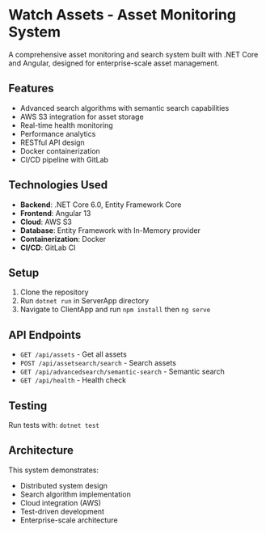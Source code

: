 # Watch Assets - Asset Monitoring System

A comprehensive asset monitoring and search system built with .NET Core and Angular, designed for enterprise-scale asset management.

## Features

- Advanced search algorithms with semantic search capabilities
- AWS S3 integration for asset storage
- Real-time health monitoring
- Performance analytics
- RESTful API design
- Docker containerization
- CI/CD pipeline with GitLab

## Technologies Used

- **Backend**: .NET Core 6.0, Entity Framework Core
- **Frontend**: Angular 13
- **Cloud**: AWS S3
- **Database**: Entity Framework with In-Memory provider
- **Containerization**: Docker
- **CI/CD**: GitLab CI

## Setup

1. Clone the repository
2. Run `dotnet run` in ServerApp directory
3. Navigate to ClientApp and run `npm install` then `ng serve`

## API Endpoints

- `GET /api/assets` - Get all assets
- `POST /api/assetsearch/search` - Search assets
- `GET /api/advancedsearch/semantic-search` - Semantic search
- `GET /api/health` - Health check

## Testing

Run tests with: `dotnet test`

## Architecture

This system demonstrates:
- Distributed system design
- Search algorithm implementation
- Cloud integration (AWS)
- Test-driven development
- Enterprise-scale architecture